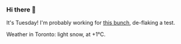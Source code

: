 ### Hi there :wave:

It's Tuesday! I'm probably working for [this bunch](https://github.com/kohofinancial), de-flaking a test.

Weather in Toronto: light snow, at +1°C.
